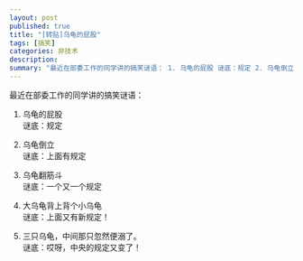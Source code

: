 ```yaml
---
layout: post
published: true
title: "[转贴]乌龟的屁股"
tags: [搞笑]
categories: 非技术    
description: 
summary: "最近在部委工作的同学讲的搞笑谜语： 1. 乌龟的屁股 谜底：规定 2. 乌龟倒立 谜底：上面有规定 3. 乌龟翻筋斗 谜底：一个又一个规定 4. 大乌龟背上背个小乌龟 谜底：上面又有新规定！ 5. 三只乌龟，中间那只忽然便溺了。 谜底：哎呀"
---
```

最近在部委工作的同学讲的搞笑谜语：  
  
1. 乌龟的屁股  
谜底：规定  
  
2. 乌龟倒立  
谜底：上面有规定  
  
3. 乌龟翻筋斗  
谜底：一个又一个规定  
  
4. 大乌龟背上背个小乌龟  
谜底：上面又有新规定！  
  
5. 三只乌龟，中间那只忽然便溺了。  
谜底：哎呀，中央的规定又变了！